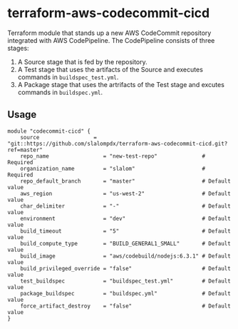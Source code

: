 # terraform-aws-codecommit-cicd

Terraform module that stands up a new AWS CodeCommit repository integrated with
AWS CodePipeline. The CodePipeline consists of three stages:

1. A Source stage that is fed by the repository.
2. A Test stage that uses the artifacts of the Source and executes commands in `buildspec_test.yml`.
3. A Package stage that uses the artrifacts of the Test stage and excutes commands in `buildspec.yml`.

## Usage
```hcl
module "codecommit-cicd" {
    source                 = "git::https://github.com/slalompdx/terraform-aws-codecommit-cicd.git?ref=master"
    repo_name                 = "new-test-repo"              # Required
    organization_name         = "slalom"                     # Required
    repo_default_branch       = "master"                     # Default value
    aws_region                = "us-west-2"                  # Default value
    char_delimiter            = "-"                          # Default value
    environment               = "dev"                        # Default value
    build_timeout             = "5"                          # Default value
    build_compute_type        = "BUILD_GENERAL1_SMALL"       # Default value
    build_image               = "aws/codebuild/nodejs:6.3.1" # Default value
    build_privileged_override = "false"                      # Default value
    test_buildspec            = "buildspec_test.yml"         # Default value
    package_buildspec         = "buildspec.yml"              # Default value
    force_artifact_destroy    = "false"                      # Default value
}
```

